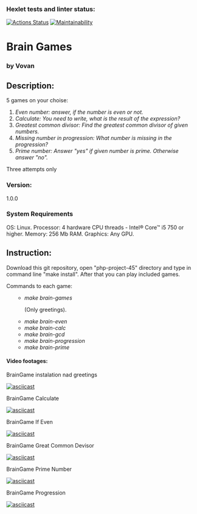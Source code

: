 ### Hexlet tests and linter status:
[![Actions Status](https://github.com/vladimr-xz/php-project-45/actions/workflows/hexlet-check.yml/badge.svg)](https://github.com/vladimr-xz/php-project-45/actions)
[![Maintainability](https://api.codeclimate.com/v1/badges/202d3101c6c9f93522f9/maintainability)](https://codeclimate.com/github/vladimr-xz/php-project-45/maintainability)

<h1>Brain Games</h1>
<h3>by Vovan</h3>

<h2>Description:</h2>

<p>5 games on your choise:</p>
<ol>
<li><em>Even number: answer, if the number is even or not.</em></li>
<li><em>Calculate: You need to write, what is the result of the expression?</em></li>
<li><em>Greatest common divisor: Find the greatest common divisor of given numbers.</em></li>
<li><em>Missing number in progression: What number is missing in the progression?</em></li>
<li><em>Prime number: Answer "yes" if given number is prime. Otherwise answer "no".</em></li>
</ol>
<p>Three attempts only</p>
<h3>Version:</h3>
<p>1.0.0</p>


<h3>System Requirements</h3>
<p>OS: Linux. Processor: 4 hardware CPU threads - Intel® Core™ i5 750 or higher. Memory: 256 Mb RAM. Graphics: Any GPU. </p>


<h2>Instruction:</h2>
<p>Download this git repository, open "php-project-45" directory and type in command line "make install". After that you can play included games.</p>

<p>Commands to each game:</p>
<ol>
<ul><li><em>make brain-games</em></li> <p>(Only greetings).</p>
<li><em>make brain-even</em></li>
<li><em>make brain-calc</em></li>
<li><em>make brain-gcd</em></li>
<li><em>make brain-progression</em></li>
<li><em>make brain-prime</em></li><ul>
</ol>


<h4>Video footages:</h4>

<p>BrainGame instalation nad greetings</p>

[![asciicast](https://asciinema.org/a/dbIhcTf5T00aLdok5mCzKU0Cj.svg)](https://asciinema.org/a/dbIhcTf5T00aLdok5mCzKU0Cj)

<p>BrainGame Calculate</p>

[![asciicast](https://asciinema.org/a/Dsq2kNjc1Vi0fMawA2YSf6aRH.svg)](https://asciinema.org/a/Dsq2kNjc1Vi0fMawA2YSf6aRH)

<p>BrainGame If Even</p>

[![asciicast](https://asciinema.org/a/uA5ZuF10GUvxF12WGSBOEPxPB.svg)](https://asciinema.org/a/uA5ZuF10GUvxF12WGSBOEPxPB)

<p>BrainGame Great Common Devisor </p>

[![asciicast](https://asciinema.org/a/4g58FIpRdtDNpgmhNOPVPEeQk.svg)](https://asciinema.org/a/4g58FIpRdtDNpgmhNOPVPEeQk)
 
<p>BrainGame Prime Number </p>

[![asciicast](https://asciinema.org/a/cVYkJJsNWjhswVxSXkGcK6FOZ.svg)](https://asciinema.org/a/cVYkJJsNWjhswVxSXkGcK6FOZ)

<p>BrainGame Progression </p>

[![asciicast](https://asciinema.org/a/YAuWy70AQKS6pvrOr87IrgewE.svg)](https://asciinema.org/a/YAuWy70AQKS6pvrOr87IrgewE)

